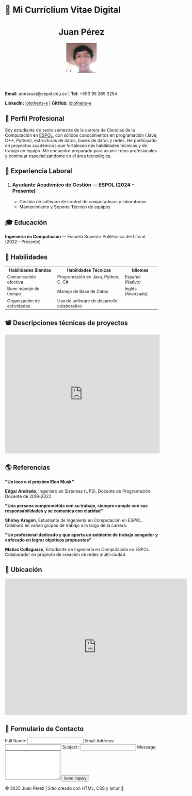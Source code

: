 # 💼 Mi Curríclium Vitae Digital
<header>
  <h1>Juan Pérez</h1>
  <img src="137722774.jpg" alt="Foto de perfil" class="profile-pic" width="100px">
</header>
  <p><strong>Email:</strong> annacast@espol.edu.ec | <strong>Tel:</strong> +593 95 265 3254</p>
  <p><strong>LinkedIn:</strong> <a href="https://linkedin.com/in/lolothens-e">lolothens-e</a> | <strong>GitHub:</strong> <a href="https://github.com/lolothens-e">lolothens-e</a></p>

  

<section>
  <h2>🎯 Perfil Profesional</h2>
  <p>Soy estudiante de sexto semestre de la carrera de Ciencias de la Computación en <a href="https://www.espol.edu.ec/es" >ESPOL</a>, con sólidos conocimientos en programación (Java, C++, Python), estructuras de datos, bases de datos y redes. He participado en proyectos académicos que fortalecen mis habilidades técnicas y de trabajo en equipo. Me encuentro preparado para asumir retos profesionales y continuar especializándome en el área tecnológica.</p>
</section>

<section>
  <h2>💼 Experiencia Laboral</h2>
  <ol>
    <li><article>
      <h3>Ayudante Académico de Gestión — ESPOL (2024 - Presente)</h3>
      <ul>
        <li>Gestión de software de control de computadoras y laboratorios</li>
        <li>Mantenimiento y Soporte Técnico de equipos</li>
      </ul>
    </article>
    </li>
  </ol>  
</section>

<section>
  <h2>🎓 Educación</h2>
  <p><strong>Ingeniería en Computación</strong> — Escuela Superior Politécnica del Litoral (2022 - Presente)</p>
</section>

<section>
  <h2>🧠 Habilidades</h2>
  <div class="skills">
    <table>
  <tr>
    <th>Habilidades Blandas</th>
    <th>Habilidades Técnicas</th>
    <th>Idiomas</th>
  </tr>
  <tr>
    <td>Comunicación efectiva</td>
    <td>Programación en Java, Python, C, C#</td>
    <td>Español (Nativo)</td>
  </tr>
  <tr>
    <td>Buen manejo de tiempo</td>
    <td>Manejo de Base de Datos</td>
    <td>Inglés (Avanzado)</td>
  </tr>
  <tr>
    <td>Organización de actividades</td>
    <td>Uso de software de desarrollo colaborativo</td>
    <td></td>

  </tr>
  </table>
  </div>
</section>

<section>
  <h2>📽️ Descripciones técnicas de proyectos </h2>
  <iframe width="510" height="392" src="https://www.youtube.com/embed/tp8P1-gv0ko" title="Proyecto Estructura de Datos PAO 1 2024. Segundo Parcial-Grupo#6" frameborder="0" allow="accelerometer; clipboard-write; encrypted-media; gyroscope; web-share" allowfullscreen></iframe>
</section>

<section>
  <h2>🌎 Referencias</h2>
        <article>
            <p><strong>"Un loco o el próximo Elon Musk"</strong></p>
            <p><strong>Edgar Andrade</strong>, Ingeniero en Sistemas (UPS), Docente de Programación. Docente de 2018-2022</p>
        </article>
        <article>
            <p><strong>"Una persona comprometida con su trabajo, siempre cumple con sus responsabilidades y se comunica con claridad"</strong></p>
            <p><strong>Shirley Aragón</strong>, Estudiante de Ingeniería en Computación en ESPOL. Colaboró en variso grupos de trabajo a lo largo de la carrera.</p>
        </article>
        <article>
            <p><strong>"Un profesional dedicado y que aporta un ambiente de trabajo acogedor y enfocado en lograr objetivos propuestos"</strong></p>
            <p><strong>Matías Collaguazo</strong>, Estudiante de Ingeniería en Computación en ESPOL. Colaborador en proyecto de creación de redes multi-ciudad.</p>
        </article>
</section>

<section>
  <h2>📌 Ubicación</h2>
  <iframe src="https://www.google.com/maps/embed?pb=!1m18!1m12!1m3!1d7974.045959924496!2d-79.97300617408412!3d-2.144883847958856!2m3!1f0!2f0!3f0!3m2!1i1024!2i768!4f13.1!3m3!1m2!1s0x902d7303bb0133cd%3A0x66c18bd9810f31cb!2sFacultad%20de%20Ingenier%C3%ADa%20en%20Electricidad%20y%20Computaci%C3%B3n%20FIEC%20-%20ESPOL!5e0!3m2!1ses!2sec!4v1747665965917!5m2!1ses!2sec" width="600" height="450" style="border:0;" allowfullscreen="" loading="lazy" referrerpolicy="no-referrer-when-downgrade"></iframe>
</section>

<section>
  <h2>📌 Formulario de Contacto</h2>   
  <form action="mailto:your.email@example.com" method="POST" enctype="text/plain">
        <label for="name">Full Name:</label>
        <input type="text" id="name" name="name" required> 
        <label for="email">Email Address:</label>
        <input type="email" id="email" name="email" required>
        <label for="subject">Subject:</label>
        <input type="text" id="subject" name="subject">
        <label for="message">Message:</label>
        <textarea id="message" name="message" rows="6" required></textarea>
        <button type="submit">Send Inquiry</button>
  </form>


<footer>
  <p>© 2025 Juan Pérez | Sitio creado con HTML, CSS y amor 💙</p>
</footer>
